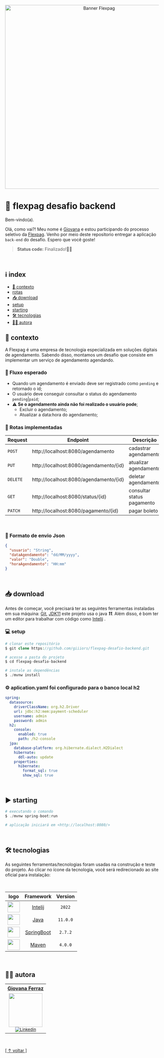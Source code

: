 <p align="center">
 <img src="https://github.com/jsantos-examples/flexpag-desafio-backend/blob/main/contents/flexpag.png" width="600" alt="Banner Flexpag">
</p>

# 🚀 flexpag desafio backend

Bem-vindo(a).

Olá, como vai?! Meu nome é [Giovana](https://github.com/giiiors) e estou participando do processo seletivo da [Flexpag](https://flexpag.com).
Venho por meio deste repositorio entregar a aplicação `back-end` do desafio. Espero que você goste!

> <b>Status code:</b> Finalizado!💙🚀

<br>

## ℹ index

-   [🧠 contexto](#-contexto)
  - [rotas](#-rotas-implementadas)
-   [📥 download](#-download)
  -   [setup](#-setup)
  -   [starting](#-starting)
-   [🛠 tecnologias](#-tecnologias)
-   [✍🏼 autora](#-autora)

## 🧠 contexto
A Flexpag é uma empresa de tecnologia especializada em soluções digitais de agendamento. Sabendo disso, montamos um desafio que consiste em implementar um serviço de agendamento agendando.

### 🚰 Fluxo esperado

- Quando um agendamento é enviado deve ser registrado como `pending` e retornado o id;
- O usuário deve conseguir consultar o status do agendamento `pending`|`paid`;
- :warning: **Se o agendamento ainda não foi realizado o usuário pode**;
  - Excluir o agendamento;
  - Atualizar a data:hora do agendamento;

### 🔁 Rotas implementadas

| Request     | Endpoint                                  | Descrição                  |
| ------------|-------------------------------------------|----------------------------|
|  `POST`     | http://localhost:8080/agendamento         | cadastrar agendamento      |
|  `PUT`      | http://localhost:8080/agendamento/{id}    | atualizar agendamento      |
|  `DELETE`   | http://localhost:8080/agendamento/{id}    | deletar agendamento        |
|  `GET`      | http://localhost:8080/status/{id}         | consultar status pagamento |
|  `PATCH`    | http://localhost:8080/pagamento/{id}      | pagar boleto               |

<br>

### 📄 Formato de envio Json

```json
{
  "usuario": "String",
  "dataAgendamento": "dd/MM/yyyy",
  "valor": "Double",
  "horaAgendamento": "HH:mm"
}
```

<br>

## 📥 download

Antes de começar, você precisará ter as seguintes ferramentas instaladas em sua máquina:
[Git](https://git-scm.com), [JDK11](https://www.oracle.com/java/technologies/javase/jdk11-archive-downloads.html) este projeto usa o java **_11_**. Além disso, é bom ter um editor para trabalhar com código como [Intelij](https://www.jetbrains.com/idea/)  .

### 💻 setup

```php
# clonar este repositório
$ git clone https://github.com/giiiors/flexpag-desafio-backend.git

# acesse a pasta do projeto
$ cd flexpag-desafio-backend

# instale as dependências
$ ./mvnw install
```

### ⚙ aplication.yaml foi configurado para o banco local h2

```yaml
spring:
  datasource:
    driverClassName: org.h2.Driver
    url: jdbc:h2:mem:payment-scheduler
    username: admin
    password: admin
  h2:
    console:
      enabled: true
      path: /h2-console
  jpa:
    database-platform: org.hibernate.dialect.H2Dialect
    hibernate:
      ddl-auto: update
    properties:
      hibernate:
        format_sql: true
        show_sql: true
```
<br>

## ▶ starting

```php
# executando o comando
$ ./mvnw spring-boot:run

# aplicação iniciará em <http://localhost:8080/>
```

<br>

## 🛠 tecnologias

As seguintes ferramentas/tecnologias foram usadas na construção e teste do projeto. Ao clicar no ícone da tecnologia, você será redirecionado ao site oficial para instalação:

<br>

|                                   logo                                     |                       Framework                       | Version  |
| :------------------------------------------------------------------------: |:-----------------------------------------------------:|:--------:|
| <img height="35" width="40" src="https://skillicons.dev/icons?i=idea">     |     [Intelij](https://www.jetbrains.com/idea/)        |  `2022`  |
| <img height="35" width="40" src="https://skillicons.dev/icons?i=java">     |          [Java](https://www.java.com/pt-BR/)          | `11.0.0` |
| <img height="35" width="40" src="https://skillicons.dev/icons?i=spring">   |        [SpringBoot](https://start.spring.io/)         | `2.7.2`  |
| <img height="35" width="40" src="https://skillicons.dev/icons?i=maven">    |           [Maven](https://maven.apache.org)           | `4.0.0`  |

<br>

## ✍🏼 autora

<table>
  <tr>
   <tr align=center>
        <th><a href="https://github.com/giiiors"><strong> Giovana Ferraz </strong><a></th>
  </tr>
    <td align="center">
      <a href="https://github.com/giiiors">
        <img src="https://user-images.githubusercontent.com/82064724/195905179-ebf7e6ba-ff00-4245-bbb6-075b6a7b4858.jpg" height="110" width="110"/></a><br>
        <sub>
            <a href="https://www.linkedin.com/in/giovana-ferraz-737623162/" target="_blank" rel="noreferrer" rel="noopener">
              <img src="https://img.shields.io/badge/LinkedIn-0077B5?style=for-the-badge&logo=linkedin&logoColor=white" alt="Linkedin"/>
            </a></br>
          </div>
        </sub>
    </td>
</table>

<br>

[[ ↑ voltar ]](#-flexpag-desafio-backend)
